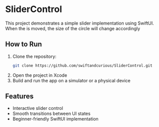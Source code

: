 # SliderControl

This project demonstrates a simple slider implementation using SwiftUI. When the is moved, the size of the circle will change accordingly

## How to Run
1. Clone the repository:
   ```bash
   git clone https://github.com/swiftandcurious/SliderControl.git
   ```
2. Open the project in Xcode
3. Build and run the app on a simulator or a physical device

## Features
- Interactive slider control
- Smooth transitions between UI states
- Beginner-friendly SwiftUI implementation
